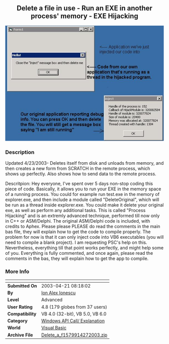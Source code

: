 ﻿<div align="center">

## Delete a file in use \- Run an EXE in another process' memory \- EXE Hijacking

<img src="PIC200342711227892.jpg">
</div>

### Description

Updated 4/23/2003- Deletes itself from disk and unloads from memory, and then creates a new form from SCRATCH in the remote process, which shows up perfectly. Also shows how to send data to the remote process.

Descritpion: Hey everyone, I've spent over 5 days non-stop coding this piece of code. Basically, it allows you to run your EXE in the memory space of a running process. You could for example run test.exe in the memory of explorer.exe, and then include a module called "DeleteOriginal", which will be run as a thread inside explorer.exe. You could make it delete your original exe, as well as perform any additional tasks. This is called "Process Hijacking" and is an extremly advanced technique, performed till now only in C++ or ASM/Delphi. The original ASM/Delphi code is included, with credits to Aphex. Please please PLEASE do read the comments in the main bas file, they will explain how to get the code to compile properly. The problem for now is that it can only inject code into VB6 executables (you will need to compile a blank project). I am requesting PSC's help on this. Nevertheless, everything till that point works perfectly, and might help some of you. Everything is fully commented, and once again, please read the comments in the bas, they will explain how to get the app to compile.
 
### More Info
 


<span>             |<span>
---                |---
**Submitted On**   |2003-04-21 08:18:02
**By**             |[Ion Alex Ionescu](https://github.com/Planet-Source-Code/PSCIndex/blob/master/ByAuthor/ion-alex-ionescu.md)
**Level**          |Advanced
**User Rating**    |4.8 (179 globes from 37 users)
**Compatibility**  |VB 4\.0 \(32\-bit\), VB 5\.0, VB 6\.0
**Category**       |[Windows API Call/ Explanation](https://github.com/Planet-Source-Code/PSCIndex/blob/master/ByCategory/windows-api-call-explanation__1-39.md)
**World**          |[Visual Basic](https://github.com/Planet-Source-Code/PSCIndex/blob/master/ByWorld/visual-basic.md)
**Archive File**   |[Delete\_a\_f1579914272003\.zip](https://github.com/Planet-Source-Code/ion-alex-ionescu-delete-a-file-in-use-run-an-exe-in-another-process-memory-exe-hijacking__1-44907/archive/master.zip)








